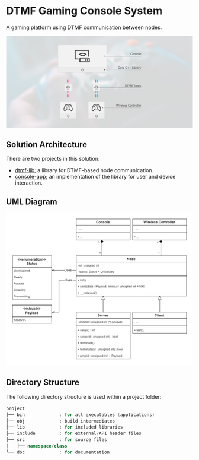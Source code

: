 # DTMF Gaming Console System
A gaming platform using DTMF communication between nodes.

![Illustration of system](assets/project_description.png)

## Solution Architecture
There are two projects in this solution:
- [dtmf-lib](dtmf-lib/README.md); a library for DTMF-based node communication.
- [console-app](console-app/README.md); an implementation of the library for user and device interaction.

## UML Diagram
![UML of system](assets/dtmf-system.png)

## Directory Structure
The following directory structure is used within a project folder:

```cpp
project
├── bin             : for all executables (applications)
├── obj             : build intermediates
├── lib             : for included libraries
├── include         : for external/API header files
├── src             : for source files
|   ├── namespace/class
└── doc             : for documentation
```
